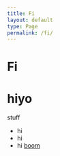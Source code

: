 ```yaml
---
title: Fi
layout: default
type: Page
permalink: /fi/
---
```


# Fi

# hiyo

stuff

- hi
- hi
- hi
[boom](http://nyt.com/)